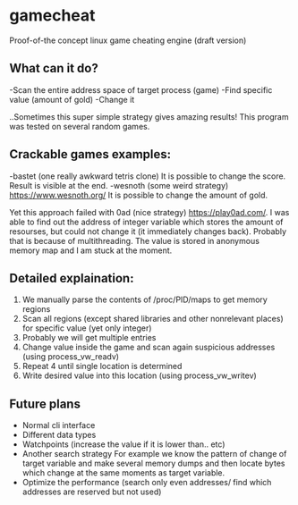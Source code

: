 # gamecheat
Proof-of-the concept linux game cheating engine (draft version)

## What can it do?
-Scan the entire address space of target process (game)
-Find specific value (amount of gold)
-Change it

..Sometimes this super simple strategy gives amazing results!
This program was tested on several random games.

## Crackable games examples:
  -bastet (one really awkward tetris clone)
   It is possible to change the score. Result is visible at the end.
  -wesnoth (some weird strategy) https://www.wesnoth.org/
   It is possible to change the amount of gold.

Yet this approach failed with 0ad (nice strategy) https://play0ad.com/. 
I was able to find out the address of integer variable which stores the amount of resourses, but could not change it (it immediately changes back). 
Probably that is because of multithreading. The value is stored in anonymous memory map and I am stuck at the moment. 


## Detailed explaination:

1) We manually parse the contents of /proc/PID/maps to get memory regions
2) Scan all regions (except shared libraries and other nonrelevant places) for specific value (yet only integer)
3) Probably we will get multiple entries
4) Change value inside the game and scan again suspicious addresses (using process_vw_readv)
5) Repeat 4 until single location is determined
6) Write desired value into this location (using process_vw_writev)

## Future plans

- Normal cli interface
- Different data types
- Watchpoints (increase the value if it is lower than.. etc)
- Another search strategy 
  For example we know the pattern of change of target variable and make several memory dumps and then locate bytes which
  change at the same moments as target variable.
- Optimize the performance (search only even addresses/ find which addresses are reserved but not used)
